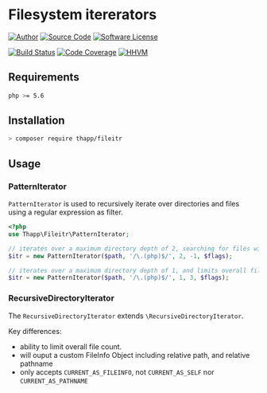 # Filesystem itererators

[![Author](http://img.shields.io/badge/author-iwyg-blue.svg?style=flat-square)](https://github.com/iwyg)
[![Source Code](http://img.shields.io/badge/source-thapp/fileitr-blue.svg?style=flat-square)](https://github.com/iwyg/fileitr/tree/master)
[![Software License](https://img.shields.io/badge/license-MIT-brightgreen.svg?style=flat-square)](https://github.com/iwyg/fileitr/blob/master/LICENSE.md)

[![Build Status](https://img.shields.io/travis/iwyg/fileitr/master.svg?style=flat-square)](https://travis-ci.org/iwyg/fileitr)
[![Code Coverage](https://img.shields.io/coveralls/iwyg/fileitr/master.svg?style=flat-square)](https://coveralls.io/r/iwyg/fileitr)
[![HHVM](https://img.shields.io/hhvm/thapp/fileitr/dev-master.svg?style=flat-square)](http://hhvm.h4cc.de/package/thapp/fileitr)

## Requirements

```bash
php >= 5.6
```

## Installation
```bash
> composer require thapp/fileitr
```


## Usage

### PatternIterator

`PatternIterator` is used to recursively iterate over directories and files using
a regular expression as filter.

```php
<?php
use Thapp\Fileitr\PatternIterator;

// iterates over a maximum directory depth of 2, searching for files with a '.php' usffix
$itr = new PatternIterator($path, '/\.(php)$/', 2, -1, $flags);

// iterates over a maximum directory depth of 1, and limits overall files to 3.
$itr = new PatternIterator($path, '/\.(php)$/', 1, 3, $flags);
```

### RecursiveDirectoryIterator

The `RecursiveDirectoryIterator` extends `\RecursiveDirectoryIterator`.

Key differences:

- ability to limit overall file count. 
- will ouput a custom FileInfo Object including relative path, and relative pathname 
- only accepts `CURRENT_AS_FILEINFO`, not `CURRENT_AS_SELF` nor `CURRENT_AS_PATHNAME`
